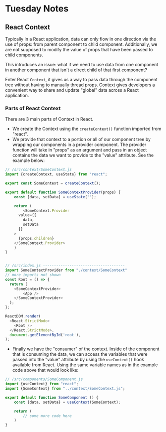 # Tuesday Notes

## React Context

Typically in a React application, data can only flow in one direction via the use of props: from parent component to child component. Additionally, we are not supposed to modify the value of props that have been passed to child components.

This introduces an issue: what if we need to use data from one component in another component that isn't a direct child of that first component?

Enter React `Context`, it gives us a way to pass data through the component tree without having to manually thread props. Context gives developers a convenient way to share and update "global" data across a React application.

### Parts of React Context

There are 3 main parts of Context in React.

* We create the Context using the `createContext()` function imported from "react".
* We provide that context to a portion or all of our component tree by wrapping our components in a provider component. The provider function will take in "props" as an argument and pass in an object contains the data we want to provide to the "value" attribute. See the example below:

```Javascript
// /src/context/SomeContext.js
import {createContext, useState} from "react";

export const SomeContext = createContext();

export default function SomeContextProvider(props) {
    const [data, setData] = useState("");

    return (
        <SomeContext.Provider
      value={{
        data,
        setData
      }}
    >
      {props.children}
    </SomeContext.Provider>
    )
}


// /src/index.js -------------------------------------
import SomeContextProvider from "./context/SomeContext"
// more imports not shown
const Root = () => {
  return (
    <SomeContextProvider>
        <App />
    </SomeContextProvider>
  );
};

ReactDOM.render(
  <React.StrictMode>
    <Root />
  </React.StrictMode>,
  document.getElementById('root'),
);
```

* Finally we have the "consumer" of the context. Inside of the component that is consuming the data, we can access the variables that were passed into the "value" attribute by using the `useContext()` hook available from React. Using the same variable names as in the example code above that would look like:

```Javascript
// /src/components/SomeComponent.js
import {useContext} from "react";
import {SomeContext} from "../context/SomeContext.js";

export default function SomeComponent () {
    const {data, setData} = useContext(SomeContext);

    return (
        // some more code here
    )
}
```
